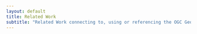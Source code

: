```yaml
---
layout: default
title: Related Work
subtitle: "Related Work connecting to, using or referencing the OGC GeoSPARQL Standard"
---
```

